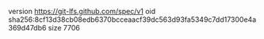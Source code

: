 version https://git-lfs.github.com/spec/v1
oid sha256:8cf13d38cb08edb6370bcceaacf39dc563d93fa5349c7dd17300e4a369d47db6
size 7706

